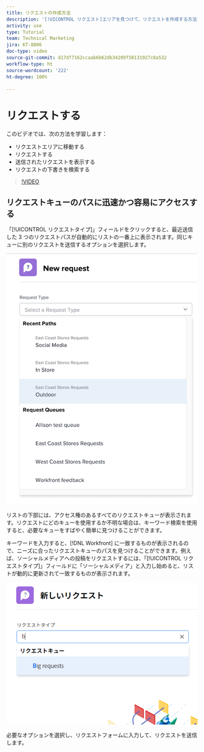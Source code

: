 ```yaml
---
title: リクエストの作成方法
description: '[!UICONTROL リクエスト]エリアを見つけて、リクエストを作成する方法を説明します。送信されたリクエストと下書きのリクエストを表示する方法を説明します。'
activity: use
type: Tutorial
team: Technical Marketing
jira: KT-8806
doc-type: video
source-git-commit: d17df7162ccaab6b62db34209f50131927c0a532
workflow-type: ht
source-wordcount: '222'
ht-degree: 100%

---
```


# リクエストする

このビデオでは、次の方法を学習します：

* リクエストエリアに移動する
* リクエストする
* 送信されたリクエストを表示する
* リクエストの下書きを検索する

>[!VIDEO](https://video.tv.adobe.com/v/336092/?quality=12&learn=on&enablevpops)

## リクエストキューのパスに迅速かつ容易にアクセスする

「[!UICONTROL リクエストタイプ]」フィールドをクリックすると、最近送信した 3 つのリクエストパスが自動的にリストの一番上に表示されます。同じキューに別のリクエストを送信するオプションを選択します。

![最近のリクエストパスのリストを表示するリクエストタイプメニュー](assets/collaborator-fundamentals-1.png)

リストの下部には、アクセス権のあるすべてのリクエストキューが表示されます。リクエストにどのキューを使用するか不明な場合は、キーワード検索を使用すると、必要なキューをすばやく簡単に見つけることができます。

キーワードを入力すると、[!DNL Workfront] に一致するものが表示されるので、ニーズに合ったリクエストキューのパスを見つけることができます。例えば、ソーシャルメディアへの投稿をリクエストするには、「[!UICONTROL リクエストタイプ]」フィールドに「ソーシャルメディア」と入力し始めると、リストが動的に更新されて一致するものが表示されます。

![最近のリクエストパスを表示するために、フィールドに入力された単語を含むリクエストタイプメニュー](assets/collaborator-fundamentals-2.png)

必要なオプションを選択し、リクエストフォームに入力して、リクエストを送信します。

<!---
Learn more
Requests area overview
Create and submit Workfront requests
Guides
Make a work request
--->
